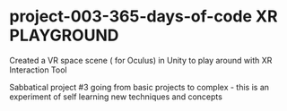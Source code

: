 # project-003-365-days-of-code XR PLAYGROUND

Created a VR space scene ( for Oculus) in Unity to play around with XR Interaction Tool 

Sabbatical project #3 going from basic projects to complex - this is an experiment of self learning new techniques and concepts
